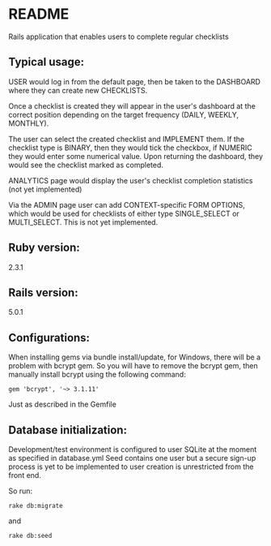 # README

Rails application that enables users to complete regular checklists

## Typical usage:

USER would log in from the default page, then be taken to the DASHBOARD where they can create new CHECKLISTS.

Once a checklist is created they will appear in the user's dashboard at the correct position depending on the target frequency (DAILY, WEEKLY, MONTHLY).

The user can select the created checklist and IMPLEMENT them. If the checklist type is BINARY, then they would tick the checkbox, if NUMERIC they would enter some numerical value. Upon returning the dashboard, they would see the checklist marked as completed.

ANALYTICS page would display the user's checklist completion statistics (not yet implemented)

Via the ADMIN page user can add CONTEXT-specific FORM OPTIONS, which would be used for checklists of either type SINGLE_SELECT or MULTI_SELECT. This is not yet implemented.


## Ruby version: 

2.3.1

## Rails version: 

5.0.1

## Configurations:

When installing gems via bundle install/update, for Windows, there will be a problem with bcrypt gem.
So you will have to remove the bcrypt gem, then manually install bcrypt using the following command:

```
gem 'bcrypt', '~> 3.1.11'
```

Just as described in the Gemfile

## Database initialization:

Development/test environment is configured to user SQLite at the moment as specified in database.yml
Seed contains one user but a secure sign-up process is yet to be implemented to user creation is unrestricted from the front end.

So run:
```
rake db:migrate
```
and
```
rake db:seed
```